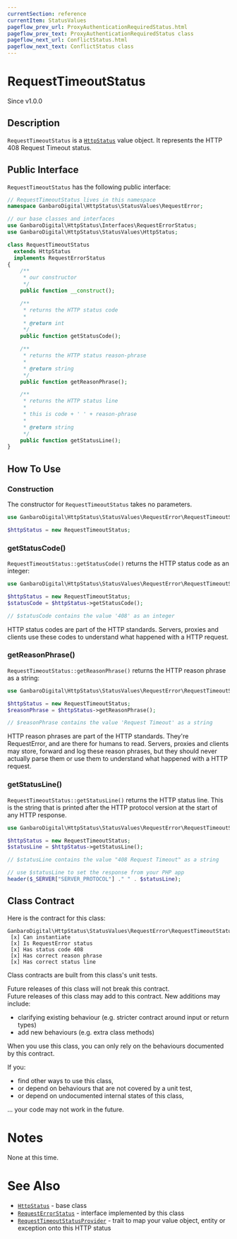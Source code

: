 ```yaml
---
currentSection: reference
currentItem: StatusValues
pageflow_prev_url: ProxyAuthenticationRequiredStatus.html
pageflow_prev_text: ProxyAuthenticationRequiredStatus class
pageflow_next_url: ConflictStatus.html
pageflow_next_text: ConflictStatus class
---
```


# RequestTimeoutStatus

<div class="callout info">
Since v1.0.0
</div>

## Description

`RequestTimeoutStatus` is a [`HttpStatus`](HttpStatus.html) value object. It represents the HTTP 408 Request Timeout status.

## Public Interface

`RequestTimeoutStatus` has the following public interface:

```php
// RequestTimeoutStatus lives in this namespace
namespace GanbaroDigital\HttpStatus\StatusValues\RequestError;

// our base classes and interfaces
use GanbaroDigital\HttpStatus\Interfaces\RequestErrorStatus;
use GanbaroDigital\HttpStatus\StatusValues\HttpStatus;

class RequestTimeoutStatus
  extends HttpStatus
  implements RequestErrorStatus
{
    /**
     * our constructor
     */
    public function __construct();

    /**
     * returns the HTTP status code
     *
     * @return int
     */
    public function getStatusCode();

    /**
     * returns the HTTP status reason-phrase
     *
     * @return string
     */
    public function getReasonPhrase();

    /**
     * returns the HTTP status line
     *
     * this is code + ' ' + reason-phrase
     *
     * @return string
     */
    public function getStatusLine();
}
```

## How To Use

### Construction

The constructor for `RequestTimeoutStatus` takes no parameters.

```php
use GanbaroDigital\HttpStatus\StatusValues\RequestError\RequestTimeoutStatus;

$httpStatus = new RequestTimeoutStatus;
```

### getStatusCode()

`RequestTimeoutStatus::getStatusCode()` returns the HTTP status code as an integer:

```php
use GanbaroDigital\HttpStatus\StatusValues\RequestError\RequestTimeoutStatus;

$httpStatus = new RequestTimeoutStatus;
$statusCode = $httpStatus->getStatusCode();

// $statusCode contains the value '408' as an integer
```

HTTP status codes are part of the HTTP standards. Servers, proxies and clients use these codes to understand what happened with a HTTP request.

### getReasonPhrase()

`RequestTimeoutStatus::getReasonPhrase()` returns the HTTP reason phrase as a string:

```php
use GanbaroDigital\HttpStatus\StatusValues\RequestError\RequestTimeoutStatus;

$httpStatus = new RequestTimeoutStatus;
$reasonPhrase = $httpStatus->getReasonPhrase();

// $reasonPhrase contains the value 'Request Timeout' as a string
```

HTTP reason phrases are part of the HTTP standards. They're RequestError, and are there for humans to read. Servers, proxies and clients may store, forward and log these reason phrases, but they should never actually parse them or use them to understand what happened with a HTTP request.

### getStatusLine()

`RequestTimeoutStatus::getStatusLine()` returns the HTTP status line. This is the string that is printed after the HTTP protocol version at the start of any HTTP response.

```php
use GanbaroDigital\HttpStatus\StatusValues\RequestError\RequestTimeoutStatus;

$httpStatus = new RequestTimeoutStatus;
$statusLine = $httpStatus->getStatusLine();

// $statusLine contains the value "408 Request Timeout" as a string

// use $statusLine to set the response from your PHP app
header($_SERVER["SERVER_PROTOCOL"] ." " . $statusLine);
```

## Class Contract

Here is the contract for this class:

    GanbaroDigital\HttpStatus\StatusValues\RequestError\RequestTimeoutStatus
     [x] Can instantiate
     [x] Is RequestError status
     [x] Has status code 408
     [x] Has correct reason phrase
     [x] Has correct status line

Class contracts are built from this class's unit tests.

<div class="callout success">
Future releases of this class will not break this contract.
</div>

<div class="callout info" markdown="1">
Future releases of this class may add to this contract. New additions may include:

* clarifying existing behaviour (e.g. stricter contract around input or return types)
* add new behaviours (e.g. extra class methods)
</div>

<div class="callout warning" markdown="1">
When you use this class, you can only rely on the behaviours documented by this contract.

If you:

* find other ways to use this class,
* or depend on behaviours that are not covered by a unit test,
* or depend on undocumented internal states of this class,

... your code may not work in the future.
</div>

# Notes

None at this time.

# See Also

* [`HttpStatus`](HttpStatus.html) - base class
* [`RequestErrorStatus`](RequestErrorStatus.html) - interface implemented by this class
* [`RequestTimeoutStatusProvider`](../StatusProviders/RequestTimeoutStatusProvider.html) - trait to map your value object, entity or exception onto this HTTP status
